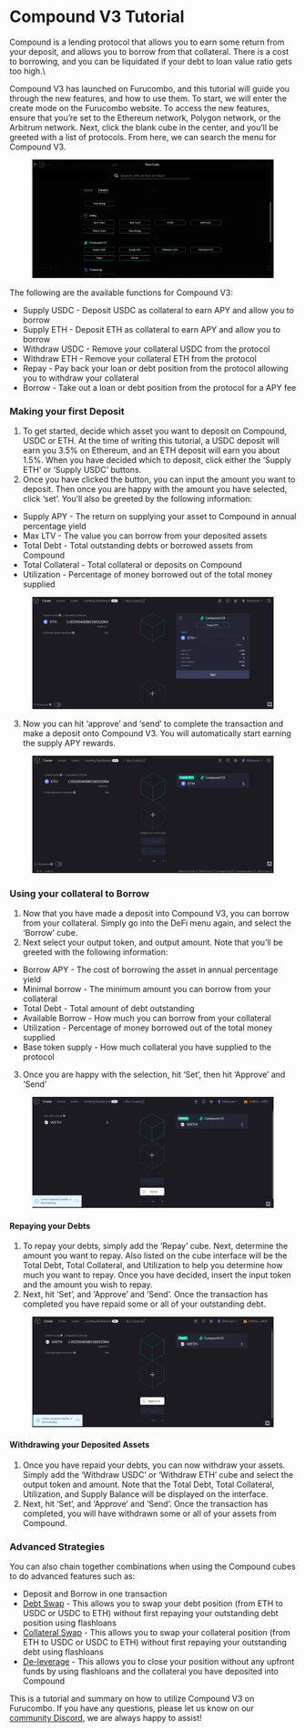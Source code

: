 # Compound V3 Tutorial

Compound is a lending protocol that allows you to earn some return from your deposit, and allows you to borrow from that collateral. There is a cost to borrowing, and you can be liquidated if your debt to loan value ratio gets too high.\


Compound V3 has launched on Furucombo, and this tutorial will guide you through the new features, and how to use them. To start, we will enter the create mode on the Furucombo website. To access the new features, ensure that you’re set to the Ethereum network, Polygon network, or the Arbitrum network. Next, click the blank cube in the center, and you’ll be greeted with a list of protocols. From here, we can search the menu for Compound V3.

<figure><img src="../../.gitbook/assets/image5.png" alt=""><figcaption></figcaption></figure>

The following are the available functions for Compound V3:

* Supply USDC - Deposit USDC as collateral to earn APY and allow you to borrow
* Supply ETH - Deposit ETH as collateral to earn APY and allow you to borrow
* Withdraw USDC - Remove your collateral USDC from the protocol&#x20;
* Withdraw ETH - Remove your collateral ETH from the protocol
* Repay - Pay back your loan or debt position from the protocol allowing you to withdraw your collateral
* Borrow - Take out a loan or debt position from the protocol for a APY fee



### Making your first Deposit

1. To get started, decide which asset you want to deposit on Compound, USDC or ETH. At the time of writing this tutorial, a USDC deposit will earn you 3.5% on Ethereum, and an ETH deposit will earn you about 1.5%. When you have decided which to deposit, click either the ‘Supply ETH’ or ‘Supply USDC’ buttons.
2. Once you have clicked the button, you can input the amount you want to deposit. Then once you are happy with the amount you have selected, click ‘set’. You’ll also be greeted by the following information:

* Supply APY - The return on supplying your asset to Compound in annual percentage yield
* Max LTV - The value you can borrow from your deposited assets
* Total Debt - Total outstanding debts or borrowed assets from Compound
* Total Collateral - Total collateral or deposits on Compound
* Utilization - Percentage of money borrowed out of the total money supplied

<figure><img src="../../.gitbook/assets/image2.png" alt=""><figcaption></figcaption></figure>

3. Now you can hit ‘approve’ and ‘send’ to complete the transaction and make a deposit onto Compound V3. You will automatically start earning the supply APY rewards.

<figure><img src="../../.gitbook/assets/image4.png" alt=""><figcaption></figcaption></figure>

### Using your collateral to Borrow

1. Now that you have made a deposit into Compound V3, you can borrow from your collateral. Simply go into the DeFi menu again, and select the ‘Borrow’ cube.
2. Next select your output token, and output amount. Note that you’ll be greeted with the following information:

* Borrow APY - The cost of borrowing the asset in annual percentage yield
* Minimal borrow - The minimum amount you can borrow from your collateral
* Total Debt - Total amount of debt outstanding
* Available Borrow - How much you can borrow from your collateral
* Utilization - Percentage of money borrowed out of the total money supplied
* Base token supply - How much collateral you have supplied to the protocol

3. Once you are happy with the selection, hit ‘Set’, then hit ‘Approve’ and ‘Send’

<figure><img src="../../.gitbook/assets/image3.png" alt=""><figcaption></figcaption></figure>

#### Repaying your Debts

1. To repay your debts, simply add the ‘Repay’ cube. Next, determine the amount you want to repay. Also listed on the cube interface will be the Total Debt, Total Collateral, and Utilization to help you determine how much you want to repay. Once you have decided, insert the input token and the amount you wish to repay.
2. Next, hit ‘Set’, and ‘Approve’ and ‘Send’. Once the transaction has completed you have repaid some or all of your outstanding debt.

<figure><img src="../../.gitbook/assets/image1.png" alt=""><figcaption></figcaption></figure>

#### Withdrawing your Deposited Assets

1. Once you have repaid your debts, you can now withdraw your assets. Simply add the ‘Withdraw USDC’ or ‘Withdraw ETH’ cube and select the output token and amount. Note that the Total Debt, Total Collateral, Utilization, and Supply Balance will be displayed on the interface.
2. Next, hit ‘Set’, and ‘Approve’ and ‘Send’. Once the transaction has completed, you will have withdrawn some or all of your assets from Compound.

### Advanced Strategies

You can also chain together combinations when using the Compound cubes to do advanced features such as:

* Deposit and Borrow in one transaction
* [Debt Swap](https://docs.furucombo.app/using-furucombo/tutorials/debt-swap-tutorial) - This allows you to swap your debt position (from ETH to USDC or USDC to ETH) without first repaying your outstanding debt position using flashloans
* [Collateral Swap](https://docs.furucombo.app/using-furucombo/tutorials/collateral-swap-tutorial) - This allows you to swap your collateral position (from ETH to USDC or USDC to ETH) without first repaying your outstanding debt using flashloans
* [De-leverage](https://docs.furucombo.app/using-furucombo/tutorials/de-leverage-position-tutorial) - This allows you to close your position without any upfront funds by using flashloans and the collateral you have deposited into Compound

This is a tutorial and summary on how to utilize Compound V3 on Furucombo. If you have any questions, please let us know on our [community Discord](https://go.furucombo.app/Discord), we are always happy to assist!

